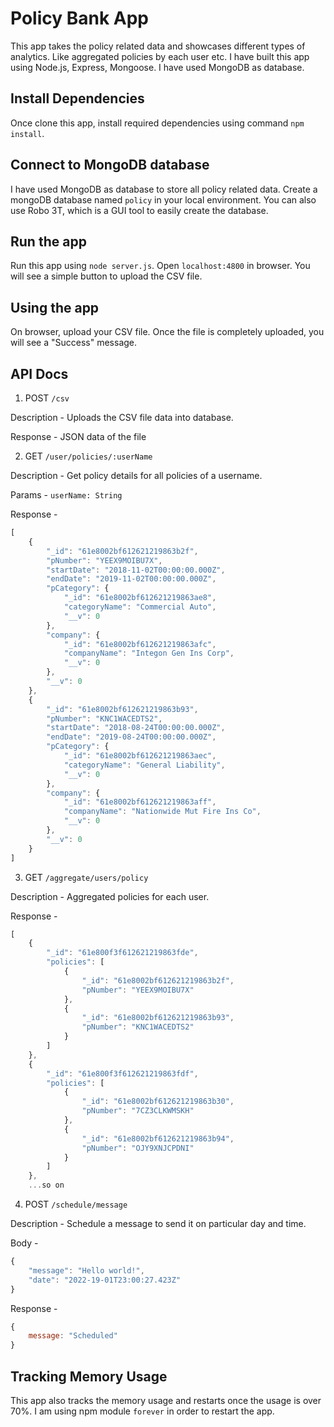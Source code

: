 # Policy Bank App

This app takes the policy related data and showcases different types of analytics. Like aggregated policies by each user etc. I have built this app using Node.js, Express, Mongoose. I have used MongoDB as database.



## Install Dependencies

Once clone this app, install required dependencies using command `npm install`.


## Connect to MongoDB database

I have used MongoDB as database to store all policy related data. Create a mongoDB database named `policy` in your local environment. You can also use Robo 3T, which is a GUI tool to easily create the database.


## Run the app

Run this app using `node server.js`. Open `localhost:4800` in browser. You will see a simple button to upload the CSV file.


## Using the app

On browser, upload your CSV file. Once the file is completely uploaded, you will see a "Success" message.


## API Docs

1. POST `/csv`

Description - Uploads the CSV file data into database.

Response - JSON data of the file


2. GET `/user/policies/:userName`

Description - Get policy details for all policies of a username.

Params - `userName: String`

Response - 

```js
[
    {
        "_id": "61e8002bf612621219863b2f",
        "pNumber": "YEEX9MOIBU7X",
        "startDate": "2018-11-02T00:00:00.000Z",
        "endDate": "2019-11-02T00:00:00.000Z",
        "pCategory": {
            "_id": "61e8002bf612621219863ae8",
            "categoryName": "Commercial Auto",
            "__v": 0
        },
        "company": {
            "_id": "61e8002bf612621219863afc",
            "companyName": "Integon Gen Ins Corp",
            "__v": 0
        },
        "__v": 0
    },
    {
        "_id": "61e8002bf612621219863b93",
        "pNumber": "KNC1WACEDTS2",
        "startDate": "2018-08-24T00:00:00.000Z",
        "endDate": "2019-08-24T00:00:00.000Z",
        "pCategory": {
            "_id": "61e8002bf612621219863aec",
            "categoryName": "General Liability",
            "__v": 0
        },
        "company": {
            "_id": "61e8002bf612621219863aff",
            "companyName": "Nationwide Mut Fire Ins Co",
            "__v": 0
        },
        "__v": 0
    }
]
```


3. GET `/aggregate/users/policy`

Description - Aggregated policies for each user.

Response - 

```js
[
    {
        "_id": "61e800f3f612621219863fde",
        "policies": [
            {
                "_id": "61e8002bf612621219863b2f",
                "pNumber": "YEEX9MOIBU7X"
            },
            {
                "_id": "61e8002bf612621219863b93",
                "pNumber": "KNC1WACEDTS2"
            }
        ]
    },
    {
        "_id": "61e800f3f612621219863fdf",
        "policies": [
            {
                "_id": "61e8002bf612621219863b30",
                "pNumber": "7CZ3CLKWMSKH"
            },
            {
                "_id": "61e8002bf612621219863b94",
                "pNumber": "OJY9XNJCPDNI"
            }
        ]
    },
    ...so on
```


4. POST `/schedule/message`

Description - Schedule a message to send it on particular day and time.

Body - 

```js
{
    "message": "Hello world!",
    "date": "2022-19-01T23:00:27.423Z"
}
```

Response - 

```js
{ 
    message: "Scheduled" 
}
```


## Tracking Memory Usage

This app also tracks the memory usage and restarts once the usage is over 70%. I am using npm module `forever` in order to restart the app.